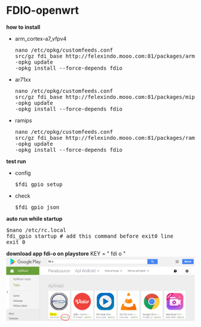 # FDIO-openwrt
<strong>how to install</strong>
<ul>
<li>arm_cortex-a7_vfpv4</li>
<pre>
nano /etc/opkg/customfeeds.conf
src/gz fdi_base http://felexindo.mooo.com:81/packages/arm_cortex-a7_vfpv4/base
-opkg update
-opkg install --force-depends fdio
</pre>
<li>ar71xx</li>
<pre>
nano /etc/opkg/customfeeds.conf
src/gz fdi_base http://felexindo.mooo.com:81/packages/mips_24kc/base
-opkg update
-opkg install --force-depends fdio
</pre>
<li>ramips</li>
<pre>
nano /etc/opkg/customfeeds.conf
src/gz fdi_base http://felexindo.mooo.com:81/packages/ramips/base
-opkg update
-opkg install --force-depends fdio
</pre>
</ul>
<strong>test run</strong>
<ul>
<li>config</li>
<pre>
$fdi_gpio setup
</pre>
<li>check</li>
<pre>
$fdi_gpio json
</pre>
</ul>
<strong>auto run while startup</strong>
<pre>
$nano /etc/rc.local
fdi_gpio startup # add this command before exit0 line
exit 0
</pre>
<strong>download app fdi-o on playstore</strong>
KEY =  " fdi o "
<img src="fdio.PNG"></img>
